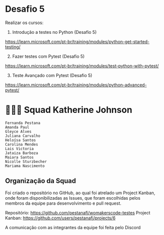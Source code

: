 # Desafio 5

Realizar os cursos:

1. Introdução a testes no Python (Desafio 5)

https://learn.microsoft.com/pt-br/training/modules/python-get-started-testing/

2. Fazer testes com Pytest (Desafio 5)
   
https://learn.microsoft.com/pt-br/training/modules/test-python-with-pytest/

3. Teste Avançado com Pytest (Desafio 5)
   
https://learn.microsoft.com/pt-br/training/modules/python-advanced-pytest/


# 👩🏻‍💻 Squad Katherine Johnson

    Fernanda Pestana
    Amanda Paul
    Gleyce Alves
    Juliana Carvalho
    Heloísa Santos
    Carolina Mendes
    Lais Victoria
    Jataiza Barboza
    Maiara Santos
    Nicolle Sturzbecher
    Mariama Nascimento

## Organização da Squad

Foi criado o repositório no GitHub, ao qual foi atrelado um Project Kanban, onde foram disponibilizadas as Issues, que foram escolhidas pelos membros da equipe para desenvolvimento e pull request.

Repositório: https://github.com/pestanafj/womakerscode-testes
Project Kanban: https://github.com/users/pestanafj/projects/6

A comunicação com as integrantes da equipe foi feita pelo Discord 
